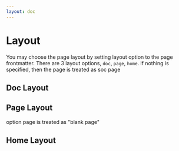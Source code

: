 ```yaml
---
layout: doc
---
```


# Layout 

You may choose the page layout by setting layout option to the page frontmatter.
There are 3 layout options, `doc`, `page`, `home`.
if nothing is specified, then the page is treated as soc page


## Doc Layout 


## Page Layout 
option page is treated as "blank page"

## Home Layout

